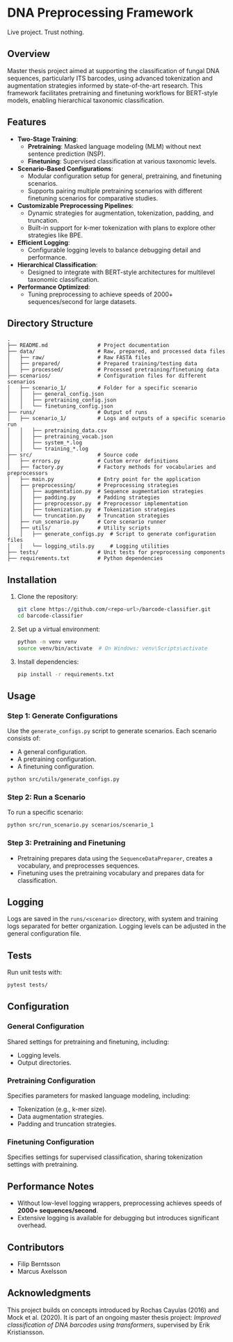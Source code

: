 # DNA Preprocessing Framework

Live project. Trust nothing.

## Overview

Master thesis project aimed at supporting the classification of fungal DNA sequences, particularly ITS barcodes, using advanced tokenization and augmentation strategies informed by state-of-the-art research. This framework facilitates pretraining and finetuning workflows for BERT-style models, enabling hierarchical taxonomic classification.

## Features

- **Two-Stage Training**:
  - **Pretraining**: Masked language modeling (MLM) without next sentence prediction (NSP).
  - **Finetuning**: Supervised classification at various taxonomic levels.
- **Scenario-Based Configurations**:
  - Modular configuration setup for general, pretraining, and finetuning scenarios.
  - Supports pairing multiple pretraining scenarios with different finetuning scenarios for comparative studies.
- **Customizable Preprocessing Pipelines**:
  - Dynamic strategies for augmentation, tokenization, padding, and truncation.
  - Built-in support for k-mer tokenization with plans to explore other strategies like BPE.
- **Efficient Logging**:
  - Configurable logging levels to balance debugging detail and performance.
- **Hierarchical Classification**:
  - Designed to integrate with BERT-style architectures for multilevel taxonomic classification.
- **Performance Optimized**:
  - Tuning preprocessing to achieve speeds of 2000+ sequences/second for large datasets.

## Directory Structure

```
.
├── README.md                # Project documentation
├── data/                    # Raw, prepared, and processed data files
│   ├── raw/                 # Raw FASTA files
│   ├── prepared/            # Prepared training/testing data
│   ├── processed/           # Processed pretraining/finetuning data
├── scenarios/               # Configuration files for different scenarios
│   ├── scenario_1/          # Folder for a specific scenario
│   │   ├── general_config.json
│   │   ├── pretraining_config.json
│   │   └── finetuning_config.json
├── runs/                    # Output of runs
│   ├── scenario_1/          # Logs and outputs of a specific scenario run
│   │   ├── pretraining_data.csv
│   │   ├── pretraining_vocab.json
│   │   ├── system_*.log
│   │   └── training_*.log
├── src/                     # Source code
│   ├── errors.py            # Custom error definitions
│   ├── factory.py           # Factory methods for vocabularies and preprocessors
│   ├── main.py              # Entry point for the application
│   ├── preprocessing/       # Preprocessing strategies
│   │   ├── augmentation.py  # Sequence augmentation strategies
│   │   ├── padding.py       # Padding strategies
│   │   ├── preprocessor.py  # Preprocessor implementation
│   │   ├── tokenization.py  # Tokenization strategies
│   │   └── truncation.py    # Truncation strategies
│   ├── run_scenario.py      # Core scenario runner
│   ├── utils/               # Utility scripts
│   │   ├── generate_configs.py  # Script to generate configuration files
│   │   └── logging_utils.py     # Logging utilities
├── tests/                   # Unit tests for preprocessing components
├── requirements.txt         # Python dependencies
```

## Installation

1. Clone the repository:
   ```bash
   git clone https://github.com/<repo-url>/barcode-classifier.git
   cd barcode-classifier
   ```

2. Set up a virtual environment:
   ```bash
   python -m venv venv
   source venv/bin/activate  # On Windows: venv\Scripts\activate
   ```

3. Install dependencies:
   ```bash
   pip install -r requirements.txt
   ```

## Usage

### Step 1: Generate Configurations
Use the `generate_configs.py` script to generate scenarios. Each scenario consists of:
- A general configuration.
- A pretraining configuration.
- A finetuning configuration.

```bash
python src/utils/generate_configs.py
```

### Step 2: Run a Scenario
To run a specific scenario:

```bash
python src/run_scenario.py scenarios/scenario_1
```

### Step 3: Pretraining and Finetuning
- Pretraining prepares data using the `SequenceDataPreparer`, creates a vocabulary, and preprocesses sequences.
- Finetuning uses the pretraining vocabulary and prepares data for classification.

## Logging
Logs are saved in the `runs/<scenario>` directory, with system and training logs separated for better organization. Logging levels can be adjusted in the general configuration file.

## Tests

Run unit tests with:
```bash
pytest tests/
```

## Configuration

### General Configuration
Shared settings for pretraining and finetuning, including:
- Logging levels.
- Output directories.

### Pretraining Configuration
Specifies parameters for masked language modeling, including:
- Tokenization (e.g., k-mer size).
- Data augmentation strategies.
- Padding and truncation strategies.

### Finetuning Configuration
Specifies settings for supervised classification, sharing tokenization settings with pretraining.

## Performance Notes

- Without low-level logging wrappers, preprocessing achieves speeds of **2000+ sequences/second**.
- Extensive logging is available for debugging but introduces significant overhead.

## Contributors

- Filip Berntsson
- Marcus Axelsson

## Acknowledgments

This project builds on concepts introduced by Rochas Cayulas (2016) and Mock et al. (2020). It is part of an ongoing master thesis project: *Improved classification of DNA barcodes using transformers*, supervised by Erik Kristiansson.